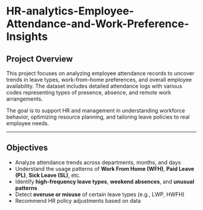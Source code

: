 # HR-analytics-Employee-Attendance-and-Work-Preference-Insights

##  Project Overview

This project focuses on analyzing employee attendance records to uncover trends in leave types, work-from-home preferences, and overall employee availability. The dataset includes detailed attendance logs with various codes representing types of presence, absence, and remote work arrangements.

The goal is to support HR and management in understanding workforce behavior, optimizing resource planning, and tailoring leave policies to real employee needs.

---

## Objectives

- Analyze attendance trends across departments, months, and days
- Understand the usage patterns of **Work From Home (WFH)**, **Paid Leave (PL)**, **Sick Leave (SL)**, etc.
- Identify **high-frequency leave types**, **weekend absences**, and **unusual patterns**
- Detect **overuse or misuse** of certain leave types (e.g., LWP, HWFH)
- Recommend HR policy adjustments based on data
